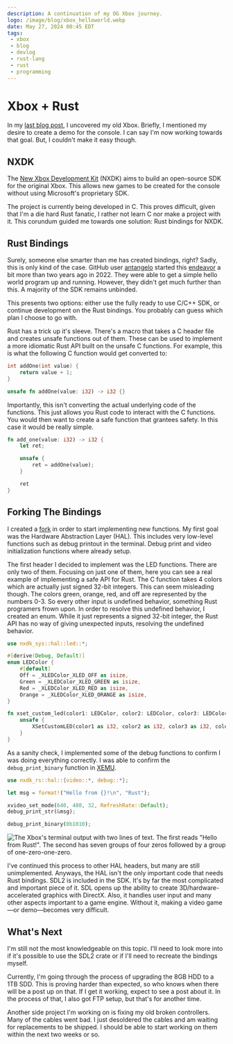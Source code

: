 ```yaml
---
description: A continuation of my OG Xbox journey.
logo: /image/blog/xbox_helloworld.webp
date: May 27, 2024 00:45 EDT
tags:
 - xbox
 - blog
 - devlog
 - rust-lang
 - rust
 - programming
---
```


# Xbox + Rust

In my [last blog post](/blog/post/xbox), I uncovered my old Xbox. Briefly, I mentioned my desire to create a demo for the console. I can say I'm now working towards that goal. But, I couldn't make it easy though.

## NXDK

The [New Xbox Development Kit](https://github.com/XboxDev/nxdk) (<abbr>NXDK</abbr>) aims to build an open-source <abbr>SDK</abbr> for the original Xbox. This allows new games to be created for the console without using Microsoft's proprietary <abbr>SDK</abbr>.

The project is currently being developed in C. This proves difficult, given that I'm a die hard Rust fanatic, I rather not learn C nor make a project with it. This corundum guided me towards one solution: Rust bindings for <abbr>NXDK</abbr>.

## Rust Bindings

Surely, someone else smarter than me has created bindings, right? Sadly, this is only kind of the case. GitHub user [antangelo](https://github.com/antangelo) started this [endeavor](https://github.com/antangelo/nxdk-rs) a bit more than two years ago in 2022. They were able to get a simple hello world program up and running. However, they didn't get much further than this. A majority of the <abbr>SDK</abbr> remains unbinded.

This presents two options: either use the fully ready to use C/C++ <abbr>SDK</abbr>, or continue development on the Rust bindings. You probably can guess which plan I choose to go with.

Rust has a trick up it's sleeve. There's a macro that takes a C header file and creates unsafe functions out of them. These can be used to implement a more idiomatic Rust API built on the unsafe C functions. For example, this is what the following C function would get converted to:

```c
int addOne(int value) {
    return value + 1;
}
```

```rust
unsafe fn addOne(value: i32) -> i32 {}
```

Importantly, this isn't converting the actual underlying code of the functions. This just allows you Rust code to interact with the C functions. You would then want to create a safe function that grantees safety. In this case it would be really simple.

```rust
fn add_one(value: i32) -> i32 {
    let ret;

    unsafe {
        ret = addOne(value);
    }

    ret
}
```

## Forking The Bindings

I created a [fork](https://github.thepinkhacker.com/nxdk-rs) in order to start implementing new functions. My first goal was the Hardware Abstraction Layer (<abbr>HAL</abbr>). This includes very low-level functions such as debug printout in the terminal. Debug print and video initialization functions where already setup.

The first header I decided to implement was the <abbr>LED</abbr> functions. There are only two of them. Focusing on just one of them, here you can see a real example of implementing a safe <abbr>API</abbr> for Rust. The C function takes 4 colors which are actually just signed 32-bit integers. This can seem misleading though. The colors green, orange, red, and off are represented by the numbers 0-3. So every other input is undefined behavior, something Rust programers frown upon. In order to resolve this undefined behavior, I created an enum. While it just represents a signed 32-bit integer, the Rust API has no way of giving unexpected inputs, resolving the undefined behavior.

```rust
use nxdk_sys::hal::led::*;

#[derive(Debug, Default)]
enum LEDColor {
    #[default]
    Off = _XLEDColor_XLED_OFF as isize,
    Green = _XLEDColor_XLED_GREEN as isize,
    Red = _XLEDColor_XLED_RED as isize,
    Orange = _XLEDColor_XLED_ORANGE as isize,
}

fn xset_custom_led(color1: LEDColor, color2: LEDColor, color3: LEDColor, color4: LEDColor) {
    unsafe {
        XSetCustomLED(color1 as i32, color2 as i32, color3 as i32, color4 as i32);
    }
}
```

As a sanity check, I implemented some of the debug functions to confirm I was doing everything correctly. I was able to confirm the `debug_print_binary` function in [XEMU](https://xemu.app).

```rust
use nxdk_rs::hal::{video::*, debug::*};

let msg = format!("Hello from {}!\n", "Rust");

xvideo_set_mode(640, 480, 32, RefreshRate::Default);
debug_print_str(&msg);

debug_print_binary(0b1010);
```

![The Xbox's terminal output with two lines of text. The first reads "Hello from Rust!". The second has seven groups of four zeros followed by a group of one-zero-one-zero.](/image/blog/xbox_helloworld.webp)

I've continued this process to other <abbr>HAL</abbr> headers, but many are still unimplemented. Anyways, the <abbr>HAL</abbr> isn't the only important code that needs Rust bindings. <abbr>SDL2</abbr> is included in the <abbr>SDK</abbr>. It's by far the most complicated and important piece of it. <abbr>SDL</abbr> opens up the ability to create 3D/hardware-accelerated graphics with DirectX. Also, it handles user input and many other aspects important to a game engine. Without it, making a video game&mdash;or demo&mdash;becomes very difficult.

## What's Next

I'm still not the most knowledgeable on this topic. I'll need to look more into if it's possible to use the <abbr>SDL2</abbr> crate or if I'll need to recreate the bindings myself.

Currently, I'm going through the process of upgrading the 8GB <abbr>HDD</abb> to a 1TB <abbr>SDD</abbr>. This is proving harder than expected, so who knows when there will be a post up on that. If I get it working, expect to see a post about it. In the process of that, I also got FTP setup, but that's for another time.

Another side project I'm working on is fixing my old broken controllers. Many of the cables went bad. I just desoldered the cables and am waiting for replacements to be shipped. I should be able to start working on them within the next two weeks or so.
